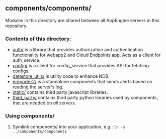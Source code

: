 components/components/
----------------------

Modules in this directory are shared between all AppEngine servers in this
repository.


### Contents of this directory:

  - [auth/](auth) is a library that provides authorization and authentication
    functionality for webapp2 and Cloud Endpoints app. Acts as a client for
    auth_service.
  - [config/](config) is a client for config_service that provides API for
    fetching configs.
  - [datastore_utils/](datastore_utils) is utility code to enhance NDB.
  - [ereporter2/](ereporter2) is a standalone components that sends alerts based
    on reading the server's log.
  - [static/](static) contains third party javascript libraries.
  - [third_party/](third_party) contains third party python libraries used by
    components, that are needed on *all* servers.


### Using components/

  1. Symlink components/ into your application, e.g.:
     `ln -s ../components/components`
